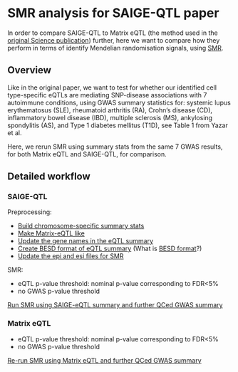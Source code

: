 # SMR analysis for SAIGE-QTL paper

In order to compare SAIGE-QTL to Matrix eQTL (the method used in the [original Science publication](https://www.science.org/doi/full/10.1126/science.abf3041)) further, here we want to compare how they perform in terms of identify Mendelian randomisation signals, using [SMR](https://yanglab.westlake.edu.cn/software/smr/#Overview).

## Overview

Like in the original paper, we want to test for whether our identified cell type-specific eQTLs are mediating SNP-disease associations with 7 autoimmune conditions, using GWAS summary statistics for: systemic lupus erythematosus (SLE), rheumatoid arthritis (RA), Crohn’s disease (CD), inflammatory bowel disease (IBD), multiple sclerosis (MS), ankylosing spondylitis (AS), and Type 1 diabetes mellitus (T1D), see Table 1 from Yazar et al.

Here, we rerun SMR using summary stats from the same 7 GWAS results, for both Matrix eQTL and SAIGE-QTL, for comparison.

## Detailed workflow

### SAIGE-QTL

Preprocessing:

* [Build chromosome-specific summary stats](chr_specific_saige_qtl_results.R)
* [Make Matrix-eQTL like](make_matrix_eqtl_like_summary_stats.R) 
* [Update the gene names in the eQTL summary](./SMR_using_SAIGE_QTL/format_saige_eQTL.R)
* [Create BESD format of eQTL summary](./SMR_using_SAIGE_QTL/convert_besd_format.qsub.sh)  (What is [BESD format](https://yanglab.westlake.edu.cn/software/smr/#BESDformat)?)
* [Update the epi and esi files for SMR](./SMR_using_SAIGE_QTL/update_epi_esi.qsub.sh)

SMR:

* eQTL p-value threshold: nominal p-value corresponding to FDR<5%
* no GWAS p-value threshold

[Run SMR using SAIGE-eQTL summary and further QCed GWAS summary](./SMR_using_SAIGE_QTL/main_ibd_smr.qsub.sh )

### Matrix eQTL

* eQTL p-value threshold: nominal p-value corresponding to FDR<5%
* no GWAS p-value threshold

[Re-run SMR using Matrix eQTL and further QCed GWAS summary](./SMR_using_MatrixeQTL/main_ibd_smr.qsub.sh )

